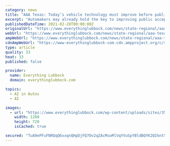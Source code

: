 ```yaml
---
category: news
title: "AAA Texas: Today’s vehicle technology must improve before public trusts self-driving vehicles"
excerpt: "Automakers may already hold the key to improving public acceptance of self-driving cars: fine-tuning existing vehicle technology"
publishedDateTime: 2021-02-28T00:00:00Z
originalUrl: "https://www.everythinglubbock.com/news/state-regional/aaa-texas-todays-vehicle-technology-must-improve-before-public-trusts-self-driving-vehicles/"
webUrl: "https://www.everythinglubbock.com/news/state-regional/aaa-texas-todays-vehicle-technology-must-improve-before-public-trusts-self-driving-vehicles/"
ampWebUrl: "https://www.everythinglubbock.com/news/state-regional/aaa-texas-todays-vehicle-technology-must-improve-before-public-trusts-self-driving-vehicles/amp/"
cdnAmpWebUrl: "https://www-everythinglubbock-com.cdn.ampproject.org/c/s/www.everythinglubbock.com/news/state-regional/aaa-texas-todays-vehicle-technology-must-improve-before-public-trusts-self-driving-vehicles/amp/"
type: article
quality: 33
heat: 33
published: false

provider:
  name: Everything Lubbock
  domain: everythinglubbock.com

topics:
  - AI in Autos
  - AI

images:
  - url: "https://www.everythinglubbock.com/wp-content/uploads/sites/35/2021/02/AAA-Texas-Survey-Self-Driving-Car-Trust-1280.jpg?w=1280"
    width: 1280
    height: 720
    isCached: true

secured: "TuA9ePFuFNRQqQ6xxqnQHpDjFQ7Ov2qZAcMsoMlVqYVuSpYBldBQYK2QIkntSgst5/OcruJaNJf0aqdNj/62pYx8XuAn/MyKuyqTgA09ZN9rvCwwEwPYcAwtBQITqXBaDkaM6G089bD68wLzU17LoYxowjEJjU3SBxDn67GiTqr14bdqkydrfCWYgOlPUBavwkTJTA3W3YhXjlSfy0iPbcZKZ6UwMJq3gYdTBYQGVXN8q50VyE0acqZmo0qckwIz2V+86lBp30qioN+6pj6taD/1MRLhgWT33hW1Xfu+lpVKHhJpewpeakl5r4s/M56sSpl302nF86qvPiiAgXbsgz5jq8Alrr59wV3fA0U8Yjs=;VQM6IOQZEneeGz983FW4yg=="
---
```


